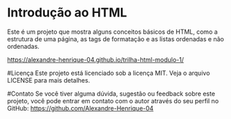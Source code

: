 # Introdução ao HTML

Este é um projeto que mostra alguns conceitos básicos de HTML, como a estrutura de uma página, as tags de formatação e as listas ordenadas e não ordenadas.

https://alexandre-henrique-04.github.io/trilha-html-modulo-1/

#Licença
Este projeto está licenciado sob a licença MIT. Veja o arquivo LICENSE para mais detalhes.

#Contato
Se você tiver alguma dúvida, sugestão ou feedback sobre este projeto, você pode entrar em contato com o autor através do seu perfil no GitHub: https://github.com/Alexandre-Henrique-04
